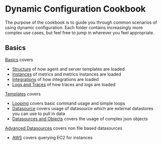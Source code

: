 # Dynamic Configuration Cookbook

The purpose of the cookbook is to guide you through common scenarios of using dynamic configuration. Each folder contains increasingly more complex use cases, but feel free to jump in wherever you feel appropriate.

## Basics

[Basics](01_Basics) covers
- [Structure](01_Basics/01_Structure.md) of how agent and server templates are loaded
- [Instances](01_Basics/02_Instances.md) of metrics and metrics instances are loaded
- [Integrations](01_Basics/03_Integrations.md) of how integrations are loaded
- [Logs and Traces](01_Basics/04_Logs_and_Traces.md) of how traces and logs are loaded

[Templates](02_Templates) covers
- [Looping](02_Templates/01_Looping.md) covers basic command usage and simple loops
- [Datasource](02_Templates/02_Datasources.md) covers usage of datasource which are external datastores you can use to pull in data
- [Datasources and Objects](02_Templates/03_Datasource_and_Objects.md) covers the usage of complex json objects

[Advanced Datasources](03_Advanced_Datasources) covers non file based datasources
- [AWS](03_Advanced_Datasources/01_AWS.md) covers querying EC2 for instances
